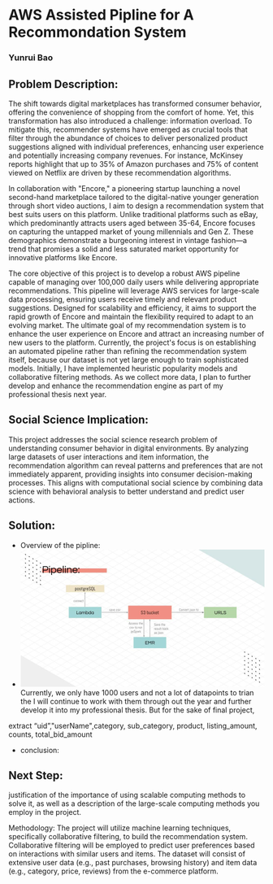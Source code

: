 # AWS Assisted Pipline for A Recommondation System

### Yunrui Bao

## Problem Description: 
The shift towards digital marketplaces has transformed consumer behavior, offering the convenience of shopping from the comfort of home. Yet, this transformation has also introduced a challenge: information overload. To mitigate this, recommender systems have emerged as crucial tools that filter through the abundance of choices to deliver personalized product suggestions aligned with individual preferences, enhancing user experience and potentially increasing company revenues. For instance, McKinsey reports highlight that up to 35% of Amazon purchases and 75% of content viewed on Netflix are driven by these recommendation algorithms.  

In collaboration with "Encore," a pioneering startup launching a novel second-hand marketplace tailored to the digital-native younger generation through short video auctions, I aim to design a recommendation system that best suits users on this platform. Unlike traditional platforms such as eBay, which predominantly attracts users aged between 35-64, Encore focuses on capturing the untapped market of young millennials and Gen Z. These demographics demonstrate a burgeoning interest in vintage fashion—a trend that promises a solid and less saturated market opportunity for innovative platforms like Encore.  

The core objective of this project is to develop a robust AWS pipeline capable of managing over 100,000 daily users while delivering appropriate recommendations. This pipeline will leverage AWS services for large-scale data processing, ensuring users receive timely and relevant product suggestions. Designed for scalability and efficiency, it aims to support the rapid growth of Encore and maintain the flexibility required to adapt to an evolving market. The ultimate goal of my recommendation system is to enhance the user experience on Encore and attract an increasing number of new users to the platform. Currently, the project's focus is on establishing an automated pipeline rather than refining the recommendation system itself, because our dataset is not yet large enough to train sophisticated models. Initially, I have implemented heuristic popularity models and collaborative filtering methods. As we collect more data, I plan to further develop and enhance the recommendation engine as part of my professional thesis next year.

## Social Science Implication: 
This project addresses the social science research problem of understanding consumer behavior in digital environments. By analyzing large datasets of user interactions and item information, the recommendation algorithm can reveal patterns and preferences that are not immediately apparent, providing insights into consumer decision-making processes. This aligns with computational social science by combining data science with behavioral analysis to better understand and predict user actions.

## Solution: 

- Overview of the pipline: 
- ![pipleline](https://github.com/macs30123-s24/final-project-i_recommond/blob/main/pipeline.jpg)
Currently, we only have 1000 users and not a lot of datapoints to trian the I will continue to work with them through out the year and further develop it into my professional thesis. But for the sake of final project, 

extract “uid”,"userName",category, sub_category,
            product,
            listing_amount,
            counts,
           total_bid_amount



- conclusion:


## Next Step: 

 justification of the importance of using scalable computing methods to solve it, as well as a description of the large-scale computing methods you employ in the project.


Methodology: The project will utilize machine learning techniques, specifically collaborative filtering, to build the recommendation system. Collaborative filtering will be employed to predict user preferences based on interactions with similar users and items. The dataset will consist of extensive user data (e.g., past purchases, browsing history) and item data (e.g., category, price, reviews) from the e-commerce platform.
